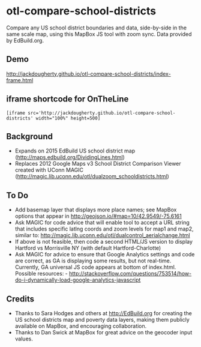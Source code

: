 # otl-compare-school-districts
Compare any US school district boundaries and data, side-by-side in the same scale map, using this MapBox JS tool with zoom sync. Data provided by EdBuild.org.

## Demo
http://jackdougherty.github.io/otl-compare-school-districts/index-frame.html

## iframe shortcode for OnTheLine
```
[iframe src='http://jackdougherty.github.io/otl-compare-school-districts' width="100%" height=500]
```
## Background
- Expands on 2015 EdBuild US school district map (http://maps.edbuild.org/DividingLines.html)
- Replaces 2012 Google Maps v3 School District Comparison Viewer created with UConn MAGIC (http://magic.lib.uconn.edu/otl/dualzoom_schooldistricts.html)

## To Do
- Add basemap layer that displays more place names; see MapBox options that appear in http://geojson.io/#map=10/42.9549/-75.6161
- Ask MAGIC for code advice that will enable tool to accept a URL string that includes specific latlng coords and zoom levels for map1 and map2, similar to: http://magic.lib.uconn.edu/otl/dualcontrol_aerialchange.html
- If above is not feasible, then code a second HTML/JS version to display Hartford vs Morrisville NY (with default Hartford-Charlotte)
- Ask MAGIC for advice to ensure that Google Analytics settings and code are correct, as GA is displaying some results, but not real-time. Currently, GA universal JS code appears at bottom of index.html.
Possible resources:  - http://stackoverflow.com/questions/753514/how-do-i-dynamically-load-google-analytics-javascript

## Credits
- Thanks to Sara Hodges and others at http://EdBuild.org for creating the US school districts map and poverty data layers, making them publicly available on MapBox, and encouraging collaboration.
- Thanks to Dan Swick at MapBox for great advice on the geocoder input values.
